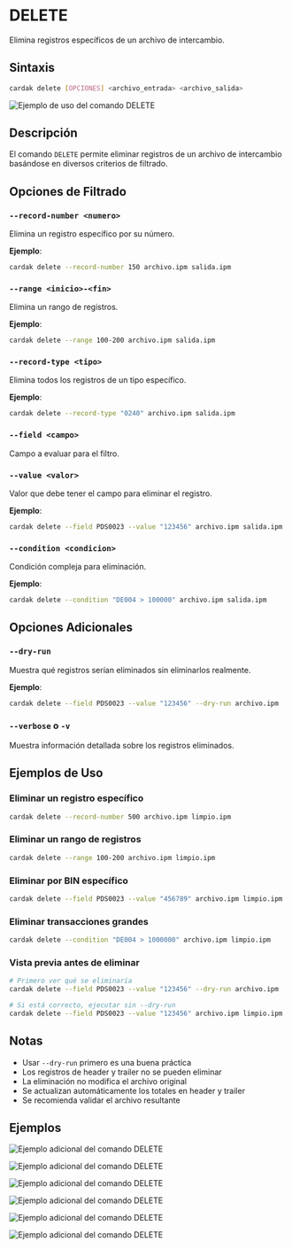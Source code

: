 # DELETE

Elimina registros específicos de un archivo de intercambio.

## Sintaxis

```bash
cardak delete [OPCIONES] <archivo_entrada> <archivo_salida>
```
![Ejemplo de uso del comando DELETE](/img/delete-1.png)

## Descripción

El comando `DELETE` permite eliminar registros de un archivo de intercambio basándose en diversos criterios de filtrado.

## Opciones de Filtrado

### `--record-number <numero>`
Elimina un registro específico por su número.

**Ejemplo**:
```bash
cardak delete --record-number 150 archivo.ipm salida.ipm
```

### `--range <inicio>-<fin>`
Elimina un rango de registros.

**Ejemplo**:
```bash
cardak delete --range 100-200 archivo.ipm salida.ipm
```

### `--record-type <tipo>`
Elimina todos los registros de un tipo específico.

**Ejemplo**:
```bash
cardak delete --record-type "0240" archivo.ipm salida.ipm
```

### `--field <campo>`
Campo a evaluar para el filtro.

### `--value <valor>`
Valor que debe tener el campo para eliminar el registro.

**Ejemplo**:
```bash
cardak delete --field PDS0023 --value "123456" archivo.ipm salida.ipm
```

### `--condition <condicion>`
Condición compleja para eliminación.

**Ejemplo**:
```bash
cardak delete --condition "DE004 > 100000" archivo.ipm salida.ipm
```

## Opciones Adicionales

### `--dry-run`
Muestra qué registros serían eliminados sin eliminarlos realmente.

**Ejemplo**:
```bash
cardak delete --field PDS0023 --value "123456" --dry-run archivo.ipm
```

### `--verbose` o `-v`
Muestra información detallada sobre los registros eliminados.

## Ejemplos de Uso

### Eliminar un registro específico

```bash
cardak delete --record-number 500 archivo.ipm limpio.ipm
```

### Eliminar un rango de registros

```bash
cardak delete --range 100-200 archivo.ipm limpio.ipm
```

### Eliminar por BIN específico

```bash
cardak delete --field PDS0023 --value "456789" archivo.ipm limpio.ipm
```

### Eliminar transacciones grandes

```bash
cardak delete --condition "DE004 > 1000000" archivo.ipm limpio.ipm
```

### Vista previa antes de eliminar

```bash
# Primero ver qué se eliminaría
cardak delete --field PDS0023 --value "123456" --dry-run archivo.ipm

# Si está correcto, ejecutar sin --dry-run
cardak delete --field PDS0023 --value "123456" archivo.ipm limpio.ipm
```

## Notas

- Usar `--dry-run` primero es una buena práctica
- Los registros de header y trailer no se pueden eliminar
- La eliminación no modifica el archivo original
- Se actualizan automáticamente los totales en header y trailer
- Se recomienda validar el archivo resultante

## Ejemplos

![Ejemplo adicional del comando DELETE](/img/delete-2.png)

![Ejemplo adicional del comando DELETE](/img/delete-3.png)

![Ejemplo adicional del comando DELETE](/img/delete-4.png)

![Ejemplo adicional del comando DELETE](/img/delete-5.png)

![Ejemplo adicional del comando DELETE](/img/delete-6.png)

![Ejemplo adicional del comando DELETE](/img/delete-7.png)

